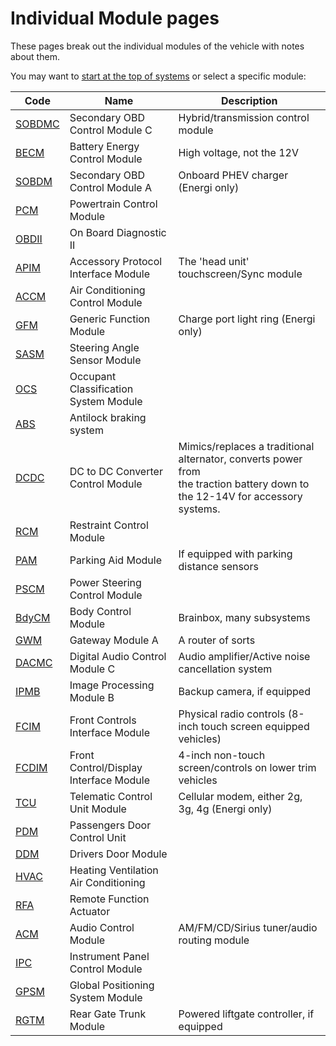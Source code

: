 # Individual Module pages

These pages break out the individual modules of the vehicle with notes about them.

You may want to [start at the top of systems](/systems) or select a specific module:


| Code                          | Name                                   | Description                                                                                                                       |
| ----------------------------- | -------------------------------------- | --------------------------------------------------------------------------------------------------------------------------------- |
| [SOBDMC](./SOBDMC.md) | Secondary OBD Control Module C         | Hybrid/transmission control module                                                                                                |
| [BECM](./BECM.md)     | Battery Energy Control Module          | High voltage, not the 12V                                                                                                         |
| [SOBDM](./SOBDM.md)   | Secondary OBD Control Module A         | Onboard PHEV charger (Energi only)                                                                                                |
| [PCM](./PCM.md)       | Powertrain Control Module              |                                                                                                                                   |
| [OBDII](./OBDII.md)   | On Board Diagnostic II                 |                                                                                                                                   |
| [APIM](./APIM.md)     | Accessory Protocol Interface Module    | The 'head unit' touchscreen/Sync module                                                                                           |
| [ACCM](./ACCM.md)     | Air Conditioning Control Module        |                                                                                                                                   |
| [GFM](./GFM.md)       | Generic Function Module                | Charge port light ring (Energi only)                                                                                              |
| [SASM](./SASM.md)     | Steering Angle Sensor Module           |                                                                                                                                   |
| [OCS](./OCS.md)       | Occupant Classification System Module  |                                                                                                                                   |
| [ABS](./ABS.md)       | Antilock braking system                |                                                                                                                                   |
| [DCDC](./DCDC.md)     | DC to DC Converter Control Module      | Mimics/replaces a traditional alternator, converts power from<br />the traction battery down to the 12-14V for accessory systems. |
| [RCM](./RCM.md)       | Restraint Control Module               |                                                                                                                                   |
| [PAM](./PAM.md)       | Parking Aid Module                     | If equipped with parking distance sensors                                                                                         |
| [PSCM](./PSCM.md)     | Power Steering Control Module          |                                                                                                                                   |
| [BdyCM](./BdyCM.md)   | Body Control Module                    | Brainbox, many subsystems                                                                                                         |
| [GWM](./GWM.md)       | Gateway Module A                       | A router of sorts                                                                                                                 |
| [DACMC](./DACMC.md)   | Digital Audio Control Module C         | Audio amplifier/Active noise cancellation system                                                                                  |
| [IPMB](./IPMB.md)     | Image Processing Module B              | Backup camera, if equipped                                                                                                        |
| [FCIM](./FCIM.md)     | Front Controls Interface Module        | Physical radio controls (8-inch touch screen equipped vehicles)                                                                   |
| [FCDIM](./FCDIM.md)   | Front Control/Display Interface Module | 4-inch non-touch screen/controls on lower trim vehicles                                                                           |
| [TCU](./TCU.md)       | Telematic Control Unit Module          | Cellular modem, either 2g, 3g, 4g (Energi only)                                                                                   |
| [PDM](./PDM.md)       | Passengers Door Control Unit           |                                                                                                                                   |
| [DDM](./DDM.md)       | Drivers Door Module                    |                                                                                                                                   |
| [HVAC](./HVAC.md)     | Heating Ventilation Air Conditioning   |                                                                                                                                   |
| [RFA](./RFA.md)       | Remote Function Actuator               |                                                                                                                                   |
| [ACM](./ACM.md)       | Audio Control Module                   | AM/FM/CD/Sirius tuner/audio routing module                                                                                        |
| [IPC](./IPC.md)       | Instrument Panel Control Module        |                                                                                                                                   |
| [GPSM](./GPSM.md)     | Global Positioning System Module       |                                                                                                                                   |
| [RGTM](./RGTM.md)     | Rear Gate Trunk Module                 | Powered liftgate controller, if equipped                                                                                          |
